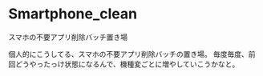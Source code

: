 # Smartphone_clean
スマホの不要アプリ削除バッチ置き場

個人的にこうしてる、スマホの不要アプリ削除バッチの置き場。
毎度毎度、前回どうやったっけ状態になるんで、機種変ごとに増やしていこうかなと。
